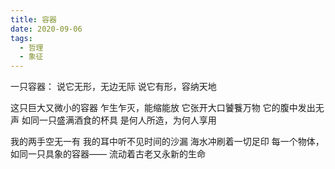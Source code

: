 ```yaml
---
title: 容器
date: 2020-09-06
tags:
  - 哲理
  - 象征
---
```


一只容器：
说它无形，无边无际
说它有形，容纳天地
<!--more-->
这只巨大又微小的容器
乍生乍灭，能缩能放
它张开大口饕餮万物
它的腹中发出无声
如同一只盛满酒食的杯具
是何人所造，为何人享用

我的两手空无一有
我的耳中听不见时间的沙漏
海水冲刷着一切足印
每一个物体，如同一只具象的容器——
流动着古老又永新的生命